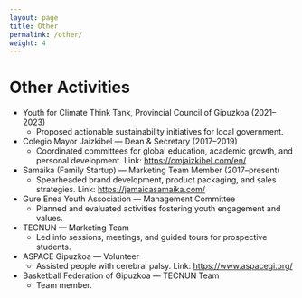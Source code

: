 ```yaml
---
layout: page
title: Other
permalink: /other/
weight: 4
---
```


# Other Activities

- Youth for Climate Think Tank, Provincial Council of Gipuzkoa (2021–2023)
  - Proposed actionable sustainability initiatives for local government.
- Colegio Mayor Jaizkibel — Dean & Secretary (2017–2019)
  - Coordinated committees for global education, academic growth, and personal development. Link: https://cmjaizkibel.com/en/
- Samaika (Family Startup) — Marketing Team Member (2017–present)
  - Spearheaded brand development, product packaging, and sales strategies. Link: https://jamaicasamaika.com/
- Gure Enea Youth Association — Management Committee
  - Planned and evaluated activities fostering youth engagement and values.
- TECNUN — Marketing Team
  - Led info sessions, meetings, and guided tours for prospective students.
- ASPACE Gipuzkoa — Volunteer
  - Assisted people with cerebral palsy. Link: https://www.aspacegi.org/
- Basketball Federation of Gipuzkoa — TECNUN Team
  - Team member.
